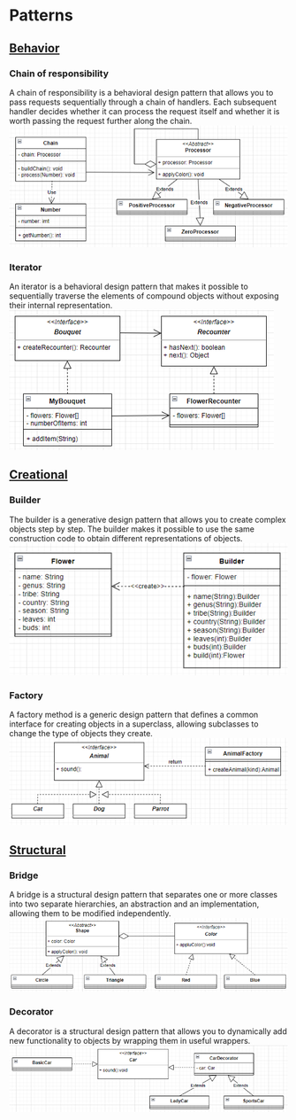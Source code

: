 # Patterns

## <ins>Behavior</ins>

### Chain of responsibility

A chain of responsibility is a behavioral design pattern that allows you to pass requests 
sequentially through a chain of handlers. Each subsequent handler decides whether it can 
process the request itself and whether it is worth passing the request further along the chain.
![img.png](umls/chain.png)

### Iterator

An iterator is a behavioral design pattern that makes it possible to sequentially traverse the 
elements of compound objects without exposing their internal representation.
![img.png](umls/iterator.png)

## <ins>Creational</ins>

### Builder

The builder is a generative design pattern that allows you to create complex objects step by
step. The builder makes it possible to use the same construction code to obtain different 
representations of objects.
![img.png](umls/builder.png)

### Factory

A factory method is a generic design pattern that defines a common interface for creating objects
in a superclass, allowing subclasses to change the type of objects they create.
![img.png](umls/factory.png)

## <ins>Structural</ins>

### Bridge

A bridge is a structural design pattern that separates one or more classes into two separate
hierarchies, an abstraction and an implementation, allowing them to be modified independently.
![img.png](umls/bridge.png)

### Decorator

A decorator is a structural design pattern that allows you to dynamically add new functionality 
to objects by wrapping them in useful wrappers.
![img.png](umls/decorator.png)
